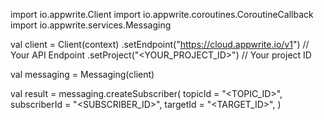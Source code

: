 import io.appwrite.Client
import io.appwrite.coroutines.CoroutineCallback
import io.appwrite.services.Messaging

val client = Client(context)
    .setEndpoint("https://cloud.appwrite.io/v1") // Your API Endpoint
    .setProject("<YOUR_PROJECT_ID>") // Your project ID

val messaging = Messaging(client)

val result = messaging.createSubscriber(
    topicId = "<TOPIC_ID>", 
    subscriberId = "<SUBSCRIBER_ID>", 
    targetId = "<TARGET_ID>", 
)